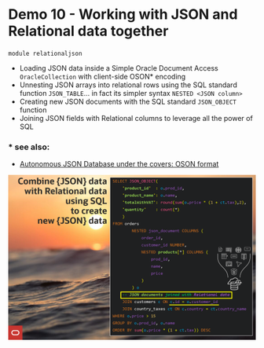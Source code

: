 # Demo 10 - Working with JSON and Relational data together 
`module relationaljson`
- Loading JSON data inside a Simple Oracle Document Access `OracleCollection` with client-side OSON* encoding
- Unnesting JSON arrays into relational rows using the SQL standard function `JSON_TABLE`... in fact its simpler syntax `NESTED <JSON column>`
- Creating new JSON documents with the SQL standard `JSON_OBJECT` function
- Joining JSON fields with Relational columns to leverage all the power of SQL

### * see also:

- [Autonomous JSON Database under the covers: OSON format](https://blogs.oracle.com/database/post/autonomous-json-database-under-the-covers-oson-format)

![Query Example](./doc/img/query_example.png)